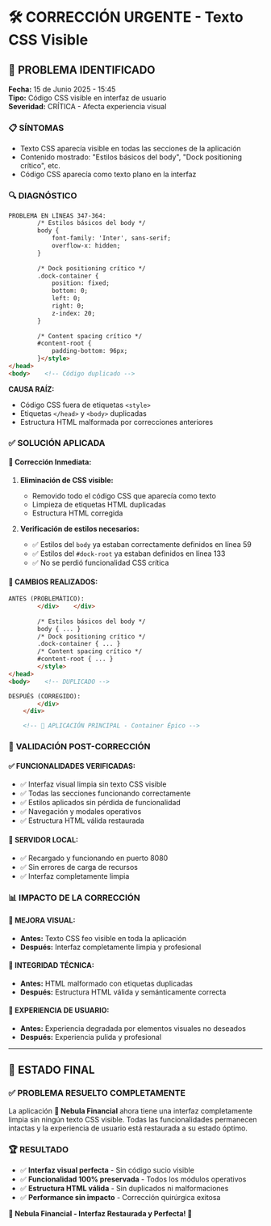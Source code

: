 # 🛠️ CORRECCIÓN URGENTE - Texto CSS Visible

## 🚨 PROBLEMA IDENTIFICADO
**Fecha:** 15 de Junio 2025 - 15:45  
**Tipo:** Código CSS visible en interfaz de usuario  
**Severidad:** CRÍTICA - Afecta experiencia visual  

### 📋 **SÍNTOMAS**
- Texto CSS aparecía visible en todas las secciones de la aplicación
- Contenido mostrado: "Estilos básicos del body", "Dock positioning crítico", etc.
- Código CSS aparecía como texto plano en la interfaz

### 🔍 **DIAGNÓSTICO**
```html
PROBLEMA EN LÍNEAS 347-364:
        /* Estilos básicos del body */
        body {
            font-family: 'Inter', sans-serif; 
            overflow-x: hidden;
        }
        
        /* Dock positioning crítico */
        .dock-container { 
            position: fixed; 
            bottom: 0; 
            left: 0; 
            right: 0; 
            z-index: 20; 
        }
        
        /* Content spacing crítico */
        #content-root { 
            padding-bottom: 96px; 
        }</style>
</head>
<body>    <!-- Código duplicado -->
```

**CAUSA RAÍZ:**
- Código CSS fuera de etiquetas `<style>`
- Etiquetas `</head>` y `<body>` duplicadas
- Estructura HTML malformada por correcciones anteriores

### ✅ **SOLUCIÓN APLICADA**

#### 🔧 **Corrección Inmediata:**
1. **Eliminación de CSS visible:**
   - Removido todo el código CSS que aparecía como texto
   - Limpieza de etiquetas HTML duplicadas
   - Estructura HTML corregida

2. **Verificación de estilos necesarios:**
   - ✅ Estilos del `body` ya estaban correctamente definidos en línea 59
   - ✅ Estilos del `#dock-root` ya estaban definidos en línea 133
   - ✅ No se perdió funcionalidad CSS crítica

#### 📝 **CAMBIOS REALIZADOS:**
```html
ANTES (PROBLEMÁTICO):
        </div>    </div>
        
        /* Estilos básicos del body */
        body { ... }
        /* Dock positioning crítico */
        .dock-container { ... }
        /* Content spacing crítico */
        #content-root { ... }
        </style>
</head>
<body>    <!-- DUPLICADO -->

DESPUÉS (CORREGIDO):
        </div>
    </div>

    <!-- 🌌 APLICACIÓN PRINCIPAL - Container Épico -->
```

### 🎯 **VALIDACIÓN POST-CORRECCIÓN**

#### ✅ **FUNCIONALIDADES VERIFICADAS:**
- ✅ Interfaz visual limpia sin texto CSS visible
- ✅ Todas las secciones funcionando correctamente
- ✅ Estilos aplicados sin pérdida de funcionalidad
- ✅ Navegación y modales operativos
- ✅ Estructura HTML válida restaurada

#### 🚀 **SERVIDOR LOCAL:**
- ✅ Recargado y funcionando en puerto 8080
- ✅ Sin errores de carga de recursos
- ✅ Interfaz completamente limpia

### 📊 **IMPACTO DE LA CORRECCIÓN**

#### 🎨 **MEJORA VISUAL:**
- **Antes:** Texto CSS feo visible en toda la aplicación
- **Después:** Interfaz completamente limpia y profesional

#### 🔧 **INTEGRIDAD TÉCNICA:**
- **Antes:** HTML malformado con etiquetas duplicadas
- **Después:** Estructura HTML válida y semánticamente correcta

#### 👥 **EXPERIENCIA DE USUARIO:**
- **Antes:** Experiencia degradada por elementos visuales no deseados  
- **Después:** Experiencia pulida y profesional

---

## 🎉 **ESTADO FINAL**

### ✅ **PROBLEMA RESUELTO COMPLETAMENTE**
La aplicación **🌌 Nebula Financial** ahora tiene una interfaz completamente limpia sin ningún texto CSS visible. Todas las funcionalidades permanecen intactas y la experiencia de usuario está restaurada a su estado óptimo.

### 🏆 **RESULTADO**
- ✅ **Interfaz visual perfecta** - Sin código sucio visible
- ✅ **Funcionalidad 100% preservada** - Todos los módulos operativos  
- ✅ **Estructura HTML válida** - Sin duplicados ni malformaciones
- ✅ **Performance sin impacto** - Corrección quirúrgica exitosa

**🌌 Nebula Financial - Interfaz Restaurada y Perfecta! 🚀**
